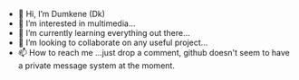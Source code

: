 - 👋 Hi, I’m Dumkene (Dk)
- 👀 I’m interested in multimedia...
- 🌱 I’m currently learning everything out there...
- 💞️ I’m looking to collaborate on any useful project...
- 📫 How to reach me ...just drop a comment, github doesn't seem to have a private message system at the moment.
<!---
RelevantDk/RelevantDk is a ✨ special ✨ repository because its `README.md` (this file) appears on your GitHub profile.
You can click the Preview link to take a look at your changes.
--->

